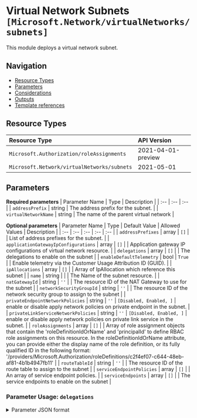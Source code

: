 # Virtual Network Subnets `[Microsoft.Network/virtualNetworks/subnets]`

This module deploys a virtual network subnet.

## Navigation

- [Resource Types](#Resource-Types)
- [Parameters](#Parameters)
- [Considerations](#Considerations)
- [Outputs](#Outputs)
- [Template references](#Template-references)

## Resource Types

| Resource Type | API Version |
| :-- | :-- |
| `Microsoft.Authorization/roleAssignments` | 2021-04-01-preview |
| `Microsoft.Network/virtualNetworks/subnets` | 2021-05-01 |

## Parameters

**Required parameters**
| Parameter Name | Type | Description |
| :-- | :-- | :-- |
| `addressPrefix` | string | The address prefix for the subnet. |
| `virtualNetworkName` | string | The name of the parent virtual network |

**Optional parameters**
| Parameter Name | Type | Default Value | Allowed Values | Description |
| :-- | :-- | :-- | :-- | :-- |
| `addressPrefixes` | array | `[]` |  | List of address prefixes for the subnet. |
| `applicationGatewayIpConfigurations` | array | `[]` |  | Application gateway IP configurations of virtual network resource. |
| `delegations` | array | `[]` |  | The delegations to enable on the subnet |
| `enableDefaultTelemetry` | bool | `True` |  | Enable telemetry via the Customer Usage Attribution ID (GUID). |
| `ipAllocations` | array | `[]` |  | Array of IpAllocation which reference this subnet |
| `name` | string |  |  | The Name of the subnet resource. |
| `natGatewayId` | string | `''` |  | The resource ID of the NAT Gateway to use for the subnet |
| `networkSecurityGroupId` | string | `''` |  | The resource ID of the network security group to assign to the subnet |
| `privateEndpointNetworkPolicies` | string | `''` | `[Disabled, Enabled, ]` | enable or disable apply network policies on private endpoint in the subnet. |
| `privateLinkServiceNetworkPolicies` | string | `''` | `[Disabled, Enabled, ]` | enable or disable apply network policies on private link service in the subnet. |
| `roleAssignments` | array | `[]` |  | Array of role assignment objects that contain the 'roleDefinitionIdOrName' and 'principalId' to define RBAC role assignments on this resource. In the roleDefinitionIdOrName attribute, you can provide either the display name of the role definition, or its fully qualified ID in the following format: '/providers/Microsoft.Authorization/roleDefinitions/c2f4ef07-c644-48eb-af81-4b1b4947fb11' |
| `routeTableId` | string | `''` |  | The resource ID of the route table to assign to the subnet |
| `serviceEndpointPolicies` | array | `[]` |  | An array of service endpoint policies. |
| `serviceEndpoints` | array | `[]` |  | The service endpoints to enable on the subnet |


### Parameter Usage: `delegations`

<details>

<summary>Parameter JSON format</summary>

```json
"delegations": [
    {
        "name": "sqlMiDel",
        "properties": {
            "serviceName": "Microsoft.Sql/managedInstances"
        }
    }
]
```

### Parameter Usage: `serviceEndpoints`

<details>

<summary>Parameter JSON format</summary>

```json
"serviceEndpoints": [
    "Microsoft.EventHub",
    "Microsoft.Sql",
    "Microsoft.Storage",
    "Microsoft.KeyVault"
]
```

### Parameter Usage: `roleAssignments`

Create a role assignment for the given resource. If you want to assign a service principal / managed identity that is created in the same deployment, make sure to also specify the `'principalType'` parameter and set it to `'ServicePrincipal'`. This will ensure the role assignment waits for the principal's propagation in Azure.

<details>

<summary>Parameter JSON format</summary>

```json
"roleAssignments": {
    "value": [
        {
            "roleDefinitionIdOrName": "Reader",
            "description": "Reader Role Assignment",
            "principalIds": [
                "12345678-1234-1234-1234-123456789012", // object 1
                "78945612-1234-1234-1234-123456789012" // object 2
            ]
        },
        {
            "roleDefinitionIdOrName": "/providers/Microsoft.Authorization/roleDefinitions/c2f4ef07-c644-48eb-af81-4b1b4947fb11",
            "principalIds": [
                "12345678-1234-1234-1234-123456789012" // object 1
            ],
            "principalType": "ServicePrincipal"
        }
    ]
}
```

</details>

<details>

<summary>Bicep format</summary>

```bicep
roleAssignments: [
    {
        roleDefinitionIdOrName: 'Reader'
        description: 'Reader Role Assignment'
        principalIds: [
            '12345678-1234-1234-1234-123456789012' // object 1
            '78945612-1234-1234-1234-123456789012' // object 2
        ]
    }
    {
        roleDefinitionIdOrName: '/providers/Microsoft.Authorization/roleDefinitions/c2f4ef07-c644-48eb-af81-4b1b4947fb11'
        principalIds: [
            '12345678-1234-1234-1234-123456789012' // object 1
        ]
        principalType: 'ServicePrincipal'
    }
]
```

</details>
<p>

## Considerations

The `privateEndpointNetworkPolicies` property must be set to disabled for subnets that contain private endpoints. It confirms that NSGs rules will not apply to private endpoints (currently not supported, [reference](https://docs.microsoft.com/en-us/azure/private-link/private-endpoint-overview#limitations)). Default Value when not specified is "Enabled".


## Outputs

| Output Name | Type | Description |
| :-- | :-- | :-- |
| `name` | string | The name of the virtual network peering |
| `resourceGroupName` | string | The resource group the virtual network peering was deployed into |
| `resourceId` | string | The resource ID of the virtual network peering |
| `subnetAddressPrefix` | string | The address prefix for the subnet |
| `subnetAddressPrefixes` | array | List of address prefixes for the subnet |


